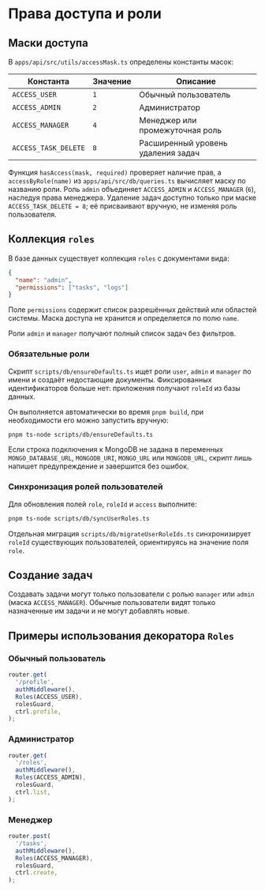 <!-- Назначение файла: описание масок доступа, коллекции roles и разрешений. -->

# Права доступа и роли

## Маски доступа

В `apps/api/src/utils/accessMask.ts` определены константы масок:

| Константа        | Значение | Описание                        |
| ---------------- | -------- | ------------------------------- |
| `ACCESS_USER`    | `1`      | Обычный пользователь            |
| `ACCESS_ADMIN`   | `2`      | Администратор                   |
| `ACCESS_MANAGER` | `4`      | Менеджер или промежуточная роль |
| `ACCESS_TASK_DELETE` | `8`  | Расширенный уровень удаления задач |

Функция `hasAccess(mask, required)` проверяет наличие прав, а `accessByRole(name)` из `apps/api/src/db/queries.ts` вычисляет маску по названию роли.
Роль `admin` объединяет `ACCESS_ADMIN` и `ACCESS_MANAGER` (`6`), наследуя права менеджера.
Удаление задач доступно только при маске `ACCESS_TASK_DELETE = 8`; её присваивают
вручную, не изменяя роль пользователя.

## Коллекция `roles`

В базе данных существует коллекция `roles` с документами вида:

```json
{
  "name": "admin",
  "permissions": ["tasks", "logs"]
}
```

Поле `permissions` содержит список разрешённых действий или областей системы. Маска доступа не хранится и определяется по полю `name`.

Роли `admin` и `manager` получают полный список задач без фильтров.

### Обязательные роли

Скрипт `scripts/db/ensureDefaults.ts` ищет роли `user`, `admin` и `manager`
по имени и создаёт недостающие документы. Фиксированных идентификаторов больше
нет: приложения получают `roleId` из базы данных.

Он выполняется автоматически во время `pnpm build`, при необходимости
его можно запустить вручную:

```bash
pnpm ts-node scripts/db/ensureDefaults.ts
```

Если строка подключения к MongoDB не задана в переменных `MONGO_DATABASE_URL`,
`MONGODB_URI`, `MONGO_URL` или `MONGODB_URL`, скрипт лишь напишет предупреждение
и завершится без ошибок.

### Синхронизация ролей пользователей

Для обновления полей `role`, `roleId` и `access` выполните:

```bash
pnpm ts-node scripts/db/syncUserRoles.ts
```

Отдельная миграция `scripts/db/migrateUserRoleIds.ts` синхронизирует
`roleId` существующих пользователей, ориентируясь на значение поля `role`.

## Создание задач

Создавать задачи могут только пользователи с ролью `manager` или `admin`
(маска `ACCESS_MANAGER`). Обычные пользователи видят только назначенные им
задачи и не могут добавлять новые.

## Примеры использования декоратора `Roles`

### Обычный пользователь

```ts
router.get(
  '/profile',
  authMiddleware(),
  Roles(ACCESS_USER),
  rolesGuard,
  ctrl.profile,
);
```

### Администратор

```ts
router.get(
  '/roles',
  authMiddleware(),
  Roles(ACCESS_ADMIN),
  rolesGuard,
  ctrl.list,
);
```

### Менеджер

```ts
router.post(
  '/tasks',
  authMiddleware(),
  Roles(ACCESS_MANAGER),
  rolesGuard,
  ctrl.create,
);
```
